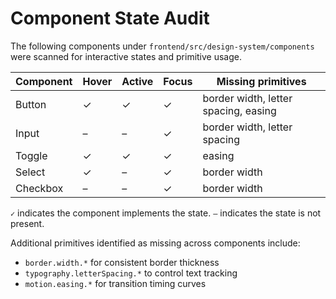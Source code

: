 # Component State Audit

The following components under `frontend/src/design-system/components` were scanned for interactive states and primitive usage.

| Component | Hover | Active | Focus | Missing primitives |
|-----------|-------|--------|-------|--------------------|
| Button | ✓ | ✓ | ✓ | border width, letter spacing, easing |
| Input | – | – | ✓ | border width, letter spacing |
| Toggle | ✓ | ✓ | ✓ | easing |
| Select | ✓ | – | ✓ | border width |
| Checkbox | – | – | ✓ | border width |

`✓` indicates the component implements the state. `–` indicates the state is not present.

Additional primitives identified as missing across components include:

- `border.width.*` for consistent border thickness
- `typography.letterSpacing.*` to control text tracking
- `motion.easing.*` for transition timing curves

